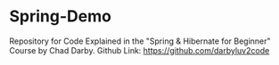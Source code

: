 # Spring-Demo
Repository for Code Explained in the "Spring &amp; Hibernate for Beginner" Course by Chad Darby. Github Link: https://github.com/darbyluv2code
